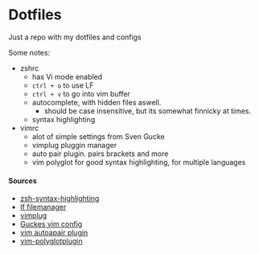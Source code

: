 # Dotfiles

Just a repo with my dotfiles and configs

Some notes:

* zshrc
	* has Vi mode enabled
	* `ctrl + o` to use LF
	* `ctrl + v` to go into vim buffer
	* autocomplete, with hidden files aswell.
		* should be case insensitive, but its somewhat finnicky at times.
	* syntax highlighting
* vimrc
	* alot of simple settings from Sven Gucke
	* vimplug pluggin manager
	* auto pair plugin. pairs brackets and more
	* vim polyglot for good syntax highlighting, for multiple languages	

#### Sources
* [zsh-syntax-highlighting](https://github.com/zsh-users/zsh-syntax-highlighting)
* [lf filemanager](https://github.com/gokcehan/lf)
* [vimplug](https://github.com/junegunn/vim-plug)
* [Guckes vim config](http://www.guckes.net/vim/setup.html)
* [vim autoapair plugin](https://github.com/jiangmiao/auto-pairs)
* [vim-polyglotplugin](https://github.com/sheerun/vim-polyglot)
